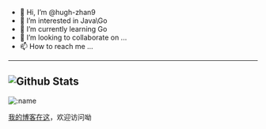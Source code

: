 
- 👋 Hi, I’m @hugh-zhan9
- 👀 I’m interested in Java\Go
- 🌱 I’m currently learning Go
- 💞️ I’m looking to collaborate on ...
- 📫 How to reach me ...
---
![Github Stats](https://github-readme-stats.vercel.app/api?username=hugh-zhan9&show_icons=true)
---
![:name](https://count.getloli.com/get/@:hugh_zhan9?theme=gelbooru)

<!---
hugh-zhan9/hugh-zhan9 is a ✨ special ✨ repository because its `README.md` (this file) appears on your GitHub profile.
You can click the Preview link to take a look at your changes.
--->

[我的博客在这](hugh-zhan9.xyz)，欢迎访问呦
